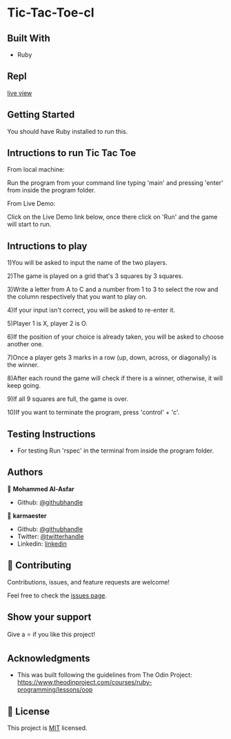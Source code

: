 # Tic-Tac-Toe-cl


## Built With

- Ruby

## Repl

[live view](https://repl.it/@karmaester/Tic-Tac-Toe#main.rb)


## Getting Started

You should have Ruby installed to run this.

## Intructions to run Tic Tac Toe

From local machine:

Run the program from your command line typing 'main' and pressing 'enter' from inside the program folder.

From Live Demo:

Click on the Live Demo link below, once there click on 'Run' and the game will start to run.

## Intructions to play

1)You will be asked to input the name of the two players.

2)The game is played on a grid that's 3 squares by 3 squares.

3)Write a letter from A to C and a number from 1 to 3 to select the row and the column respectively that you want to play on.

4)If your input isn't correct, you will be asked to re-enter it.

5)Player 1 is X, player 2 is O.

6)If the position of your choice is already taken, you will be asked to choose another one.

7)Once a player gets 3 marks in a row (up, down, across, or diagonally) is the winner.

8)After each round the game will check if there is a winner, otherwise, it will keep going.

9)If all 9 squares are full, the game is over.

10)If you want to terminate the program, press 'control' + 'c'.


## Testing Instructions

- For testing Run 'rspec' in the terminal from inside the program folder.



## Authors

👤 **Mohammed Al-Asfar**

- Github: [@githubhandle](https://github.com/elasfarc)


👤 **karmaester**

- Github: [@githubhandle](https://github.com/karmaester)
- Twitter: [@twitterhandle](https://twitter.com/karmaendlich)
- Linkedin: [linkedin](https://www.linkedin.com/in/khristian-rojas/)

## 🤝 Contributing

Contributions, issues, and feature requests are welcome!

Feel free to check the [issues page](https://github.com/elasfarc/Tic-Tac-Toe-cl/issues).

## Show your support

Give a ⭐️ if you like this project!

## Acknowledgments

- This was built following the guidelines from The Odin Project:
https://www.theodinproject.com/courses/ruby-programming/lessons/oop
## 📝 License

This project is [MIT](lic.url) licensed.
